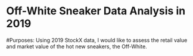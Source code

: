 # Off-White Sneaker Data Analysis in 2019

#Purposes:
Using 2019 StockX data, I would like to assess the retail value and market value of the hot new sneakers, the Off-White.